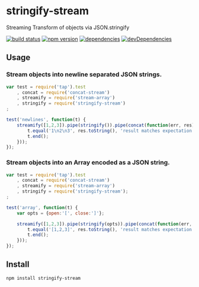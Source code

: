 # stringify-stream

Streaming Transform of objects via JSON.stringify

[![build status][1]][2] [![npm version][3]][4] [![dependencies][5]][6] [![devDependencies][7]][8]

## Usage

### Stream objects into newline separated JSON strings.

```js
var test = require('tap').test
    , concat = require('concat-stream')
    , streamify = require('stream-array')
    , stringify = require('stringify-stream')
;

test('newlines', function(t) {
    streamify([1,2,3]).pipe(stringify()).pipe(concat(function(err, res) {
        t.equal('1\n2\n3', res.toString(), 'result matches expectation');
        t.end();
    }));
});
```

### Stream objects into an Array encoded as a JSON string.

```js
var test = require('tap').test
    , concat = require('concat-stream')
    , streamify = require('stream-array')
    , stringify = require('stringify-stream');
;

test('array', function(t) {
    var opts = {open:'[', close:']'};

    streamify([1,2,3]).pipe(stringify(opts)).pipe(concat(function(err, res) {
        t.equal('[1,2,3]', res.toString(), 'result matches expectation');
        t.end();
    }));
});
```

## Install

```
npm install stringify-stream
```

  [1]: https://api.travis-ci.org/mimetnet/node-stringify-stream.png
  [2]: https://travis-ci.org/mimetnet/node-stringify-stream
  [3]: https://badge.fury.io/js/stringify-stream.png
  [4]: https://badge.fury.io/js/stringify-stream
  [5]: https://david-dm.org/mimetnet/node-stringify-stream.png
  [6]: https://david-dm.org/mimetnet/node-stringify-stream
  [7]: https://david-dm.org/mimetnet/node-stringify-stream/dev-status.png?#info=devDependencies
  [8]: https://david-dm.org/mimetnet/node-stringify-stream/#info=devDependencies

